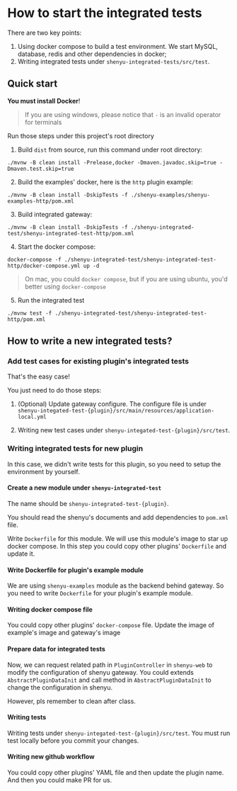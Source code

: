 # How to start the integrated tests

There are two key points:
1. Using docker compose to build a test environment. We start MySQL, database, redis and other dependencies in docker;
2. Writing integrated tests under `shenyu-integrated-tests/src/test`.

## Quick start
**You must install Docker**!

> If you are using windows, please notice that `-` is an invalid operator for terminals

Run those steps under this project's root directory 

1. Build `dist` from source, run this command under root directory:
```shell
./mvnw -B clean install -Prelease,docker -Dmaven.javadoc.skip=true -Dmaven.test.skip=true
```
2. Build the examples' docker, here is the `http` plugin example:
```shell
./mvnw -B clean install -DskipTests -f ./shenyu-examples/shenyu-examples-http/pom.xml
```
3. Build integrated gateway:
```shell
./mvnw -B clean install -DskipTests -f ./shenyu-integrated-test/shenyu-integrated-test-http/pom.xml
```
4. Start the docker compose:
```shell
docker-compose -f ./shenyu-integrated-test/shenyu-integrated-test-http/docker-compose.yml up -d
```

> On mac, you could `docker compose`, but if you are using ubuntu, you'd better using `docker-compose`

5. Run the integrated test
```shell
./mvnw test -f ./shenyu-integrated-test/shenyu-integrated-test-http/pom.xml
```

## How to write a new integrated tests?

### Add test cases for existing plugin's integrated tests

That's the easy case!

You just need to do those steps:
1. (Optional) Update gateway configure. The configure file is under 
   `shenyu-integated-test-{plugin}/src/main/resources/application-local.yml`
   
2. Writing new test cases under  `shenyu-integated-test-{plugin}/src/test`.

### Writing integrated tests for new plugin
In this case, we didn't write tests for this plugin, so you need to setup the environment by yourself.

#### Create a new module under `shenyu-integrated-test`

The name should be `shenyu-integrated-test-{plugin}`. 

You should read the shenyu's documents and add dependencies to `pom.xml` file.

Write `Dockerfile` for this module. We will use this module's image to star up docker compose. 
In this step you could copy other plugins' `Dockerfile` and update it.

#### Write Dockerfile for plugin's example module

We are using `shenyu-examples` module as the backend behind gateway. So you need to write `Dockerfile` for your plugin's example module.

#### Writing docker compose file

You could copy other plugins' `docker-compose` file. Update the image of example's image and gateway's image

#### Prepare data for integrated tests

Now, we can request related path in `PluginController` in `shenyu-web` to modify the configuration of shenyu gateway.
You could extends `AbstractPluginDataInit` and call method in `AbstractPluginDataInit` to change the configuration in shenyu.

However, pls remember to clean after class.

#### Writing tests

Writing tests under `shenyu-integated-test-{plugin}/src/test`. You must run test locally before you commit your changes.

#### Writing new github workflow

You could copy other plugins' YAML file and then update the plugin name. And then you could make PR for us.
